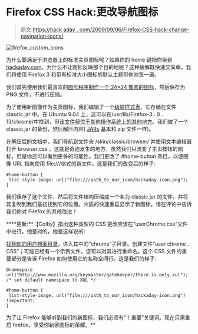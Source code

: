 # Firefox CSS Hack:更改导航图标

> 原文:[https://hack aday . com/2009/09/06/Firefox-CSS-hack-change-navigation-icons/](https://hackaday.com/2009/09/06/firefox-css-hack-change-navigation-icons/)

![firefox_custom_icons](../Images/7d8535bc9050eb085418189a8d389296.png "firefox_custom_icons")

为什么要满足于浏览器上的标准主页图标呢？如果你的 home 键把你带到[hackaday.com](http://hackaday.com)，为什么不让图标反映那个目的地呢？这种破解既快速又简单。我们将使用 Firefox 3 和带有标准大小图标的默认主题带你浏览一遍。

我们首先使用我们最喜欢的[图形程序制作一个 24×24 像素的图标](http://www.gimp.org/tutorials/Creating_Icons/)，然后保存为 PNG 文件，不进行压缩。

为了使用新图像作为主页图标，我们编辑了一个[级联样式表](http://en.wikipedia.org/wiki/Cascading_Style_Sheets)，它存储在文件 classic.jar 中。在 Ubuntu 9.04 上，这可以在/usr/lib/Firefox-3 . 0 . 13/chrome/中找到，但[该文件将位于其他操作系统上的其他地方](https://developer.mozilla.org/en/Creating_a_Skin_for_Firefox%2F%2FGetting_Started#Extract_Theme)。我们做了一个 classic.jar 的备份，然后解压内容( [JARs](http://en.wikipedia.org/wiki/JAR_(file_format)) 基本和 zip 文件一样)。

在解压后的文档中，我们导航到文件夹 /skin/classic/browser/ 并使用文本编辑器打开 browser.css 。这就是奇迹发生的地方，虽然我们只改变了主页按钮的图标，但是你还可以看到更多的可能性。我们更改了 #home-button 条目，以便图像 URL 指向使用 file:///格式的新文件。这是我们的改变后的样子:

```
#home-button {
 list-style-image: url("file:///path_to_our_icon/hackaday-icon.png");
}
```

我们保存了这个文件，然后将文件结构压缩成一个名为 classic.jar 的文件，并将其复制到我们最初找到它的位置。火狐的快速重启显示了新图标。请在评论中告诉我们你对 Firefox 的其他改进！

 ****更新:**【Colby】指出这种类型的 CSS 更改应该在“userChrome.css”文件中进行。他是对的，他是这样说的:

[找到你的用户档案目录](http://support.mozilla.com/en-US/kb/Profiles)，进入其中的“chrome”子目录。创建文件“user chrome . CSS”；可能已经有一个示例文件，您可以对其进行重命名。这个 CSS 文件的重要部分是告诉 Firefox 如何使用它的名称空间行。这是我们的样子:

```
@namespace url("http://www.mozilla.org/keymaster/gatekeeper/there.is.only.xul"); /* set default namespace to XUL */

#home-button {
 list-style-image: url("file:///path_to_our_icon/hackaday-icon.png") !important;
}
```

为了让 Firefox 能够听到我们的新图标，我们必须有“！重要”关键词。现在只需重启 firefox，享受你新家图标的荣耀。**
